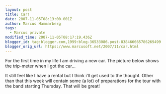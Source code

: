 ```yaml
---
layout: post
title: Car!
date: 2007-11-05T08:13:00.001Z
author: Marcus Hammarberg
tags:
  - Marcus private
modified_time: 2007-11-05T08:17:19.436Z
blogger_id: tag:blogger.com,1999:blog-36533086.post-838466665786269499
blogger_orig_url: https://www.marcusoft.net/2007/11/car.html
---
```


For the first time in my life I am driving a new car. The picture below shows the trip-meter when I got the car...

It still feel like I have a rental but I think i'll get used to the thought.
Other than that this week will contain some (a lot) of preparations for the tour with the band starting Thursday. That will be great!
